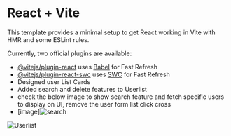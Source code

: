 # React + Vite

This template provides a minimal setup to get React working in Vite with HMR and some ESLint rules.

Currently, two official plugins are available:

- [@vitejs/plugin-react](https://github.com/vitejs/vite-plugin-react/blob/main/packages/plugin-react/README.md) uses [Babel](https://babeljs.io/) for Fast Refresh
- [@vitejs/plugin-react-swc](https://github.com/vitejs/vite-plugin-react-swc) uses [SWC](https://swc.rs/) for Fast Refresh
- Designed user List Cards
- Added search and delete features to Userlist
- check the below image  to show search feature and fetch specific users to display on UI, remove the user form list  click cross 
- [image]![search](https://github.com/user-attachments/assets/2cba3feb-e5fd-4ba1-8239-6648ef2f0094)


![Userlist](https://github.com/user-attachments/assets/73a1d27c-ea63-4dea-8625-829eb35a8ede)
